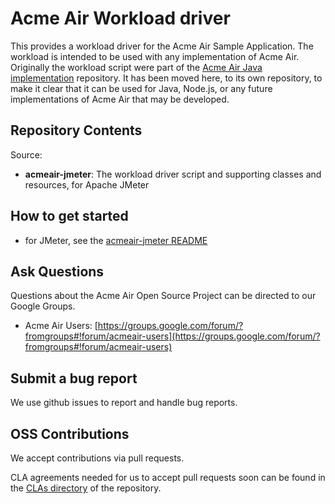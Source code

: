 # Acme Air Workload driver 
This provides a workload driver for the Acme Air Sample Application. The workload is intended to be used with any implementation of Acme Air. 
Originally the workload script were part of the [Acme Air Java implementation](http://acmeair.github.io/acmeair) repository.  It has been moved here, to its own repository, to make it clear that it can be used for Java, Node.js, or any future implementations of Acme Air that may be developed. 

## Repository Contents

Source:

- **acmeair-jmeter**: The workload driver script and supporting classes and resources, for Apache JMeter


## How to get started

* for JMeter, see the [acmeair-jmeter README](https://github.com/acmeair/acmeair-driver/tree/master/acmeair-jmeter)


## Ask Questions

Questions about the Acme Air Open Source Project can be directed to our Google Groups.

* Acme Air Users: [https://groups.google.com/forum/?fromgroups#!forum/acmeair-users](https://groups.google.com/forum/?fromgroups#!forum/acmeair-users)


## Submit a bug report

We use github issues to report and handle bug reports.

## OSS Contributions

We accept contributions via pull requests.

CLA agreements needed for us to accept pull requests soon can be found in the [CLAs directory](https://github.com/acmeair/acmeair-driver/tree/master/CLAs) of the repository.

